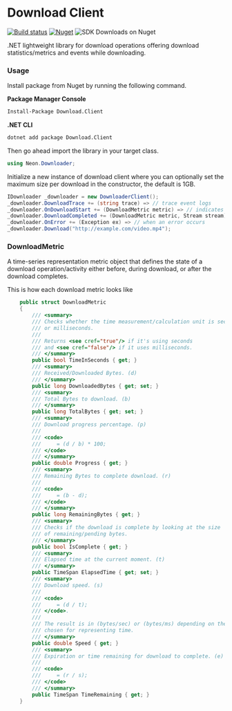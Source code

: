 # Download Client

[![Build status](https://ci.appveyor.com/api/projects/status/5rpvg2q10vc5so4v?svg=true)](https://ci.appveyor.com/project/tmacharia/download-client)
[![Nuget](https://img.shields.io/nuget/vpre/Download.Client.svg?logo=nuget&link=https://www.nuget.org/packages/Download.Client//left)](https://www.nuget.org/packages/Download.Client/)
![SDK Downloads on Nuget](https://img.shields.io/nuget/dt/Download.Client.svg?label=downloads&logo=nuget&link=https://www.nuget.org/packages/Download.Client//left)

.NET lightweight library for download operations offering download statistics/metrics and events while downloading.

### Usage

Install package from Nuget by running the following command.

**Package Manager Console**

```bash
Install-Package Download.Client
```
**.NET CLI**

```bash
dotnet add package Download.Client
```

Then go ahead import the library in your target class.

```c#
using Neon.Downloader;
```
Initialize a new instance of download client where you can optionally set the maximum size per download in the constructor, the default is 1GB.

```c#
IDownloader _downloader = new DownloaderClient();
_downloader.DownloadTrace += (string trace) => // trace event logs
_downloader.OnDownloadStart += (DownloadMetric metric) => // indicates that download has started
_downloader.DownloadCompleted += (DownloadMetric metric, Stream stream) => // last metric with downloaded stream
_downloader.OnError += (Exception ex) => // when an error occurs
_downloader.Download("http://example.com/video.mp4");
```

### DownloadMetric

A time-series representation metric object that defines the state of a download operation/activity either before, during download, or after the download completes.

This is how each download metric looks like

```c#
    public struct DownloadMetric
    {
        /// <summary>
        /// Checks whether the time measurement/calculation unit is seconds
        /// or milliseconds. 
        /// 
        /// Returns <see cref="true"/> if it's using seconds
        /// and <see cref="false"/> if it uses milliseconds.
        /// </summary>
        public bool TimeInSeconds { get; }
        /// <summary>
        /// Received/Downloaded Bytes. (d)
        /// </summary>
        public long DownloadedBytes { get; set; }
        /// <summary>
        /// Total Bytes to download. (b)
        /// </summary>
        public long TotalBytes { get; set; }
        /// <summary>
        /// Download progress percentage. (p)
        /// 
        /// <code>
        ///     = (d / b) * 100;
        /// </code>
        /// </summary>
        public double Progress { get; }
        /// <summary>
        /// Remaining Bytes to complete download. (r)
        /// 
        /// <code>
        ///     = (b - d);
        /// </code>
        /// </summary>
        public long RemainingBytes { get; }
        /// <summary>
        /// Checks if the download is complete by looking at the size
        /// of remaining/pending bytes.
        /// </summary>
        public bool IsComplete { get; }
        /// <summary>
        /// Elapsed time at the current moment. (t)
        /// </summary>
        public TimeSpan ElapsedTime { get; set; }
        /// <summary>
        /// Download speed. (s)
        /// 
        /// <code>
        ///     = (d / t);
        /// </code>.
        /// 
        /// The result is in (bytes/sec) or (bytes/ms) depending on the unit
        /// chosen for representing time.
        /// </summary>
        public double Speed { get; }
        /// <summary>
        /// Expiration or time remaining for download to complete. (e)
        /// 
        /// <code>
        ///     = (r / s);
        /// </code>
        /// </summary>
        public TimeSpan TimeRemaining { get; }
    }
```
